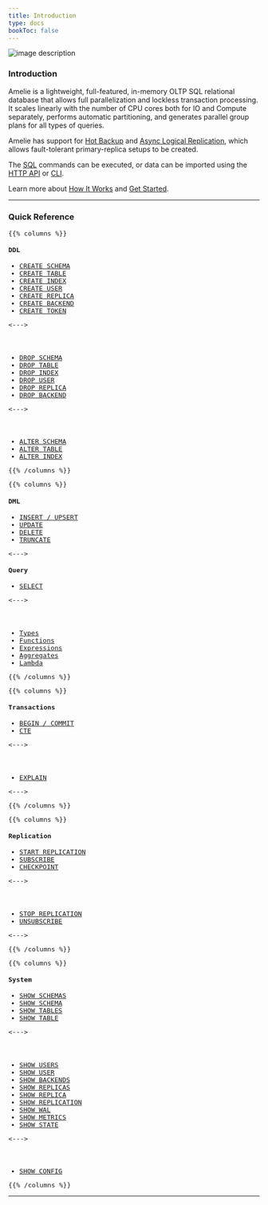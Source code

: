 ```yaml
---
title: Introduction
type: docs
bookToc: false
---
```


![image description](/docs/logo.png)

### Introduction

Amelie is a lightweight, full-featured, in-memory OLTP SQL relational database that
allows full parallelization and lockless transaction processing.
It scales linearly with the number of CPU cores both for IO and Compute separately,
performs automatic partitioning, and generates parallel group plans for
all types of queries.

Amelie has support for [Hot Backup](/docs/tutorial/backup) and [Async Logical Replication](/docs/repl/overview), which allows
fault-tolerant primary-replica setups to be created.

The [SQL](/docs/sql/overview) commands can be executed, or data can be imported using the [HTTP API](/docs/api/execute) or [CLI](/docs/tutorial/cli).

Learn more about [How It Works](/docs/compute/overview) and [Get Started](/docs/tutorial/get_started).

---

### Quick Reference

<span style="background: gray; font-size: 13px; font-family: IBM Plex Mono, monospace;">

{{% columns %}}

#### DDL

* [CREATE SCHEMA](/docs/sql/ddl/schemas/create)
* [CREATE TABLE](/docs/sql/ddl/tables/create)
* [CREATE INDEX](/docs/sql/ddl/indexes/create)
* [CREATE USER](/docs/users/create)
* [CREATE REPLICA](/docs/repl/create)
* [CREATE BACKEND](/docs/compute/create)
* [CREATE TOKEN](/docs/users/create_token)

<--->

#### &nbsp;

* [DROP SCHEMA](/docs/sql/ddl/schemas/drop)
* [DROP TABLE](/docs/sql/ddl/tables/drop)
* [DROP INDEX](/docs/sql/ddl/indexes/drop)
* [DROP USER](/docs/users/drop)
* [DROP REPLICA](/docs/repl/drop)
* [DROP BACKEND](/docs/compute/drop)

<--->

#### &nbsp;

* [ALTER SCHEMA](/docs/sql/ddl/schemas/alter)
* [ALTER TABLE](/docs/sql/ddl/tables/alter)
* [ALTER INDEX](/docs/sql/ddl/indexes/alter)

{{% /columns %}}


{{% columns %}}

#### DML


* [INSERT / UPSERT](/docs/sql/dml/insert)
* [UPDATE](/docs/sql/dml/update)
* [DELETE](/docs/sql/dml/delete)
* [TRUNCATE](/docs/sql/dml/truncate)

<--->

#### Query

* [SELECT](/docs/sql/query/select)

<--->

#### &nbsp;

* [Types](/docs/sql/types/bool)
* [Functions](/docs/sql/functions/casting)
* [Expressions](/docs/sql/expressions/arithmetical)
* [Aggregates](/docs/sql/query/aggregates)
* [Lambda](/docs/sql/query/lambda)

{{% /columns %}}

{{% columns %}}

#### Transactions

* [BEGIN / COMMIT](/docs/sql/begin_commit)
* [CTE](/docs/sql/cte)

<--->

#### &nbsp;

* [EXPLAIN](/docs/sql/explain)

<--->

{{% /columns %}}


{{% columns %}}

#### Replication

* [START REPLICATION](/docs/repl/start)
* [SUBSCRIBE](/docs/repl/subscribe)
* [CHECKPOINT](/docs/reliability/checkpoint)

<--->

#### &nbsp;

* [STOP REPLICATION](/docs/repl/stop)
* [UNSUBSCRIBE](/docs/repl/unsubscribe)

<--->

{{% /columns %}}


{{% columns %}}

#### System

* [SHOW SCHEMAS](/docs/sql/ddl/schemas/show)
* [SHOW SCHEMA](/docs/sql/ddl/schemas/show)
* [SHOW TABLES](/docs/sql/ddl/tables/show)
* [SHOW TABLE](/docs/sql/ddl/tables/show)

<--->

#### &nbsp;

* [SHOW USERS](/docs/users/show)
* [SHOW USER](/docs/users/show)
* [SHOW BACKENDS](/docs/compute/show)
* [SHOW REPLICAS](/docs/repl/show_replica)
* [SHOW REPLICA](/docs/repl/show_replica)
* [SHOW REPLICATION](/docs/repl/show)
* [SHOW WAL](/docs/reliability/show)
* [SHOW METRICS](/docs/monitoring/show)
* [SHOW STATE](/docs/monitoring/show_state)

<--->

#### &nbsp;

* [SHOW CONFIG](/docs/configuration/show)

{{% /columns %}}

</span>

---
